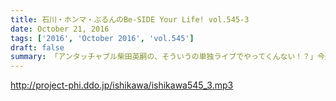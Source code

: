 ```yaml
---
title: 石川・ホンマ・ぶるんのBe-SIDE Your Life! vol.545-3
date: October 21, 2016
tags: ['2016', 'October 2016', 'vol.545']
draft: false
summary: 「アンタッチャブル柴田英嗣の、そういうの単独ライブでやってくんない！？」今週はホンマさんお休みでした。SAITO
---
```


http://project-phi.ddo.jp/ishikawa/ishikawa545_3.mp3